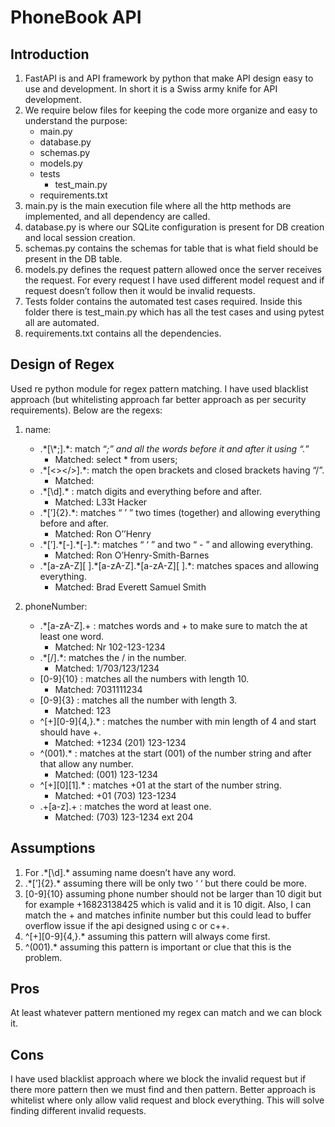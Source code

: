 # PhoneBook API

## Introduction
1.	FastAPI is and API framework by python that make API design easy to use and development. In short it is a Swiss army knife for API development.
2.	We require below files for keeping the code more organize and easy to understand the purpose:
    -   main.py
    -   database.py
    -   schemas.py
    -   models.py
    -   tests
        -   test_main.py
    -   requirements.txt
3.	main.py is the main execution file where all the http methods are implemented, and all dependency are called.
4.	database.py is where our SQLite configuration is present for DB creation and local session creation.
5.	schemas.py contains the schemas for table that is what field should be present in the DB table.
6.	models.py defines the request pattern allowed once the server receives the request. For every request I have used different model request and if request doesn’t follow then it would be invalid requests.
7.	Tests folder contains the automated test cases required. Inside this folder there is test_main.py which has all the test cases and using pytest all are automated.
8.	requirements.txt contains all the dependencies.

## Design of Regex
Used re python module for regex pattern matching. I have used blacklist approach (but whitelisting approach far better approach as per security requirements). Below are the regexs:
1.	name:
    -   .\*[\\\*;].\*: match “*;” and all the words before it and after it using “.*”
        -   Matched: select * from users;
    -   .\*[<><\/>].\*: match the open brackets and closed brackets having “/”.
        -   Matched: <Script>alert(“XSS”)</Script>
    -   .\*[\d].\* : match digits and everything before and after.
        -   Matched: L33t Hacker
    -   .\*[’]{2}.\*: matches “ ’ ” two times (together) and allowing everything before and after.
        -   Matched: Ron O’’Henry
    -   .\*[’].\*[-].\*[-].\*: matches “ ‘ ” and two “ - ” and allowing everything.
        -   Matched: Ron O’Henry-Smith-Barnes
    -   .\*[a-zA-Z][ ].\*[a-zA-Z].\*[a-zA-Z][ ].\*: matches spaces and allowing everything.
        -   Matched: Brad Everett Samuel Smith

2.	phoneNumber:
    -   .\*[a-zA-Z].+ : matches words and + to make sure to match the at least one word.
        -   Matched: Nr 102-123-1234
    -   .\*[/].\*: matches the / in the number.
        -   Matched:  1/703/123/1234
    -   [0-9]{10} : matches all the numbers with length 10.
        -   Matched: 7031111234
    -   [0-9]{3} : matches all the number with length 3.
        -   Matched: 123
    -   ^[\+][0-9]{4,}.\* : matches the number with min length of 4 and start should have +.
        -   Matched: +1234 (201) 123-1234
    -   ^\(001\).\* : matches at the start (001) of the number string and after that allow any number.
        -   Matched: (001) 123-1234
    -   ^[\+][0][1].\* : matches +01 at the start of the number string.
        -   Matched: +01 (703) 123-1234
    -   .+[a-z].+ : matches the word at least one.
        -   Matched: (703) 123-1234 ext 204

## Assumptions
1.	For .\*[\d].\* assuming name doesn’t have any word.
2.	.\*[’]{2}.\* assuming there will be only two ‘ ‘ but there could be more.
3.	[0-9]{10} assuming phone number should not be larger than 10 digit but for example +16823138425 which is valid and it is 10 digit. Also, I can match the + and matches infinite number but this could lead to buffer overflow issue if the api designed using c or c++.
4.	^[\+][0-9]{4,}.\* assuming this pattern will always come first.
5.	^\(001\).\* assuming this pattern is important or clue that this is the problem.

## Pros

At least whatever pattern mentioned my regex can match and we can block it.

## Cons

I have used blacklist approach where we block the invalid request but if there more pattern then we must find and then pattern. Better approach is whitelist where only allow valid request and block everything. This will solve finding different invalid requests.



